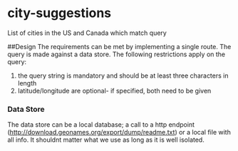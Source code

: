 # city-suggestions
List of cities in the US and Canada which match query

##Design
The requirements can be met by implementing a single route. The query is made against a data store. The following
restrictions apply on the query:
1. the query string is mandatory and should be at least three characters in length
2. latitude/longitude are optional- if specified, both need to be given

### Data Store
The data store can be a local database; a call to a http endpoint (http://download.geonames.org/export/dump/readme.txt)
or a local file with all info. It shouldnt matter what we use as long as it is well isolated.
